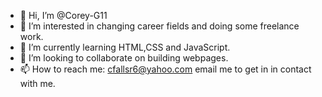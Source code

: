 - 👋 Hi, I’m @Corey-G11
- 👀 I’m interested in changing career fields and doing some freelance work.
- 🌱 I’m currently learning HTML,CSS and JavaScript.
- 💞️ I’m looking to collaborate on building webpages.
- 📫 How to reach me: cfallsr6@yahoo.com email me to get in in contact with me.

<!---
Corey-G11/Corey-G11 is a ✨ special ✨ repository because its `README.md` (this file) appears on your GitHub profile.
You can click the Preview link to take a look at your changes.
--->
